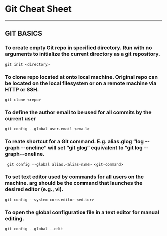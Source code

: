 # Git Cheat Sheet 

___

## GIT BASICS

### To create empty Git repo in specified directory. Run with no arguments to initialize the current directory as a git repository.

` git init <directory> `

### To clone repo located at <repo> onto local machine. Original repo can be located on the local filesystem or on a remote machine via HTTP or SSH.
  
  ` git clone <repo> `
### To define the author email to be used for all commits by the current user
  
  `git config --global user.email <email>`
  
### To reate shortcut for a Git command. E.g. alias.glog “log --graph --oneline” will set ”git glog” equivalent to ”git log --graph--oneline.

` git config --global alias.<alias-name> <git-command>`
  
### To set text editor used by commands for all users on the machine. <editor> arg should be the command that launches the desired editor (e.g., vi).
  
  `git config --system core.editor <editor>`
  
### To open the global configuration file in a text editor for manual editing.
  
  `git config --global --edit`
